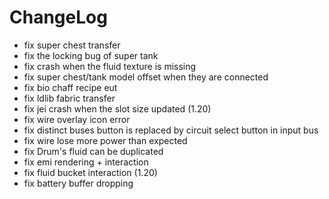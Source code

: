 # ChangeLog

* fix super chest transfer
* fix the locking bug of super tank
* fix crash when the fluid texture is missing
* fix super chest/tank model offset when they are connected
* fix bio chaff recipe eut
* fix ldlib fabric transfer
* fix jei crash when the slot size updated (1.20)
* fix wire overlay icon error
* fix distinct buses button is replaced by circuit select button in input bus
* fix wire lose more power than expected
* fix Drum's fluid can be duplicated
* fix emi rendering + interaction
* fix fluid bucket interaction (1.20)
* fix battery buffer dropping